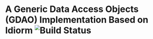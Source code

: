# A Generic Data Access Objects (GDAO) Implementation Based on Idiorm ![Build Status](https://travis-ci.org/rotexsoft/idiorm-gdao.svg)
